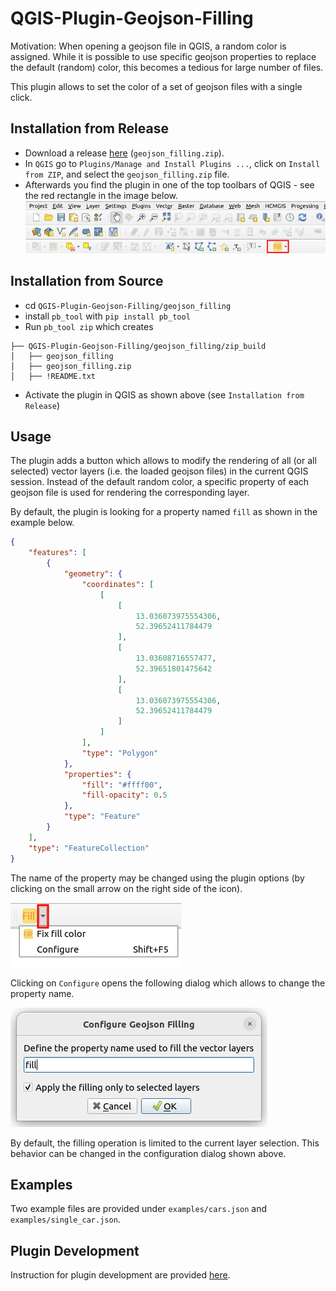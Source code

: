 # QGIS-Plugin-Geojson-Filling

Motivation: When opening a geojson file in QGIS, a random color is assigned.
While it is possible to use specific geojson properties to replace the default
(random) color, this becomes a tedious for large number of files.

This plugin allows to set the color of a set of geojson files with a single
click.


## Installation from Release
* Download a release [here](https://github.com/SBCV/QGIS-Plugin-Geojson-Filling/releases) (`geojson_filling.zip`).
* In `QGIS` go to `Plugins/Manage and Install Plugins ...`, click on
  `Install from ZIP`, and select the `geojson_filling.zip` file.
* Afterwards you find the plugin in one of the top toolbars of QGIS - see the
  red rectangle in the image below.
  <img src="doc/images/qgis_toolbar_plugin_rectangle_red.png" />

## Installation from Source
* cd `QGIS-Plugin-Geojson-Filling/geojson_filling`
* install `pb_tool` with `pip install pb_tool`
* Run `pb_tool zip` which creates
```
├── QGIS-Plugin-Geojson-Filling/geojson_filling/zip_build
│   ├── geojson_filling
│   ├── geojson_filling.zip
│   ├── !README.txt
```
* Activate the plugin in QGIS as shown above (see `Installation from Release`)

## Usage
The plugin adds a button which allows to modify the rendering of all (or all
selected) vector layers (i.e. the loaded geojson files) in the current QGIS
session. Instead of the default random color, a specific property of each
geojson file is used for rendering the corresponding layer.

By default, the plugin is looking for a property named `fill` as shown in the
example below.

```json
{
    "features": [
        {
            "geometry": {
                "coordinates": [
                    [
                        [
                            13.036073975554306,
                            52.39652411784479
                        ],
                        [
                            13.03608716557477,
                            52.39651801475642
                        ],
                        [
                            13.036073975554306,
                            52.39652411784479
                        ]
                    ]
                ],
                "type": "Polygon"
            },
            "properties": {
                "fill": "#ffff00",
                "fill-opacity": 0.5
            },
            "type": "Feature"
        }
    ],
    "type": "FeatureCollection"
}
```

The name of the property may be changed using the plugin options (by clicking
on the small arrow on the right side of the icon).

<img src="doc/images/plugin_options_rectangle_red.png"/>

Clicking on `Configure` opens the following dialog which allows to change the
property name.

<img src="doc/images/configure_dialog.png"/>

By default, the filling operation is limited to the current layer selection.
This behavior can be changed in the configuration dialog shown above.

## Examples
Two example files are provided under `examples/cars.json` and
`examples/single_car.json`.

## Plugin Development
Instruction for plugin development are provided [here](doc/plugin_development.md).
